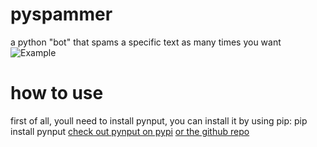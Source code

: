 # pyspammer
a python "bot" that spams a specific text as many times you want
![Example](../master/img.png)

# how to use
first of all, youll need to install pynput, you can install it by using pip: pip install pynput
[check out pynput on pypi](https://pypi.org/project/pynput/)
[or the github repo](https://github.com/moses-palmer/pynput)


